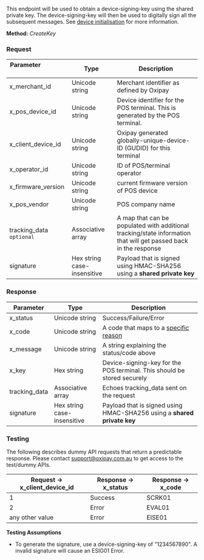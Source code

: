 This endpoint will be used to obtain a device-signing-key using the shared private key. The device-signing-key will then be used to digitally sign all the subsequent messages. See <a href="/security/device_initialisation/">device initialisation</a> for more information.

**Method:** *CreateKey*

<h3>Request</h3>

Parameter &nbsp; &nbsp; &nbsp; &nbsp; &nbsp;&nbsp; &nbsp; &nbsp; &nbsp; &nbsp;&nbsp;| Type | Description
----------|------|-------------
x_merchant_id | Unicode string | Merchant identifier as defined by Oxipay
x_pos_device_id | Unicode string | Device identifier for the POS terminal. This is generated by the POS terminal.
x_client_device_id | Unicode string | Oxipay generated globally-unique-device-ID (GUDID) for this terminal
x_operator_id | Unicode string | ID of POS/terminal operator
x_firmware_version | Unicode string | current firmware version of POS device
x_pos_vendor | Unicode string | POS company name
tracking_data <code class="optional">optional</code> | Associative array | A map that can be populated with additional tracking/state information that will get passed back in the response
signature | Hex string case-insensitive | Payload that is signed using HMAC-SHA256 using a **shared private key**

<h3>Response</h3>

Parameter | Type | Description
----------|------|-------------
x_status | Unicode string | Success/Failure/Error
x_code | Unicode string | A code that maps to a <a href="/api_information/status_codes/">specific reason</a>
x_message | Unicode string | A string explaining the status/code above
x_key | Hex string | Device-signing-key for the POS terminal. This should be stored securely
tracking_data | Associative array | Echoes tracking_data sent on the request
signature | Hex string case-insensitive | Payload that is signed using HMAC-SHA256 using a **shared private key**

<h3>Testing</h3>

The following describes dummy API requests that return a predictable response. Please contact <a href="mailto:support@oxipay.com.au">support@oxipay.com.au</a> to get access to the test/dummy APIs.

Request -> x_client_device_id | Response -> x_status | Response -> x_code
-----------|-----------|-----------
1 | Success | SCRK01
2 | Error | EVAL01
any other value | Error | EISE01

**Testing Assumptions**

* To generate the signature, use a device-signing-key of "1234567890". A invalid signature will cause an ESIG01 Error.
